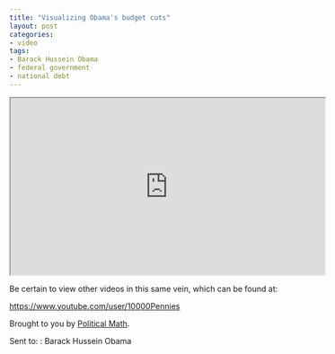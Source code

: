 ```yaml
---
title: "Visualizing Obama's budget cuts"
layout: post
categories:
- video
tags:
- Barack Hussein Obama
- federal government
- national debt
---
```


<iframe width="560" height="315" src="https://www.youtube.com/embed/cWt8hTayupE?si=J8CXDALYpovxl3xg" title="Visualizing Obama's budget cuts" allow="accelerometer; autoplay; clipboard-write; encrypted-media; gyroscope; picture-in-picture; web-share" referrerpolicy="strict-origin-when-cross-origin" allowfullscreen></iframe>

Be certain to view other videos in this same vein, which can be found at:

<https://www.youtube.com/user/10000Pennies>

Brought to you by [Political Math](https://politicalmath.wordpress.com/).

Sent to:
: Barack Hussein Obama

